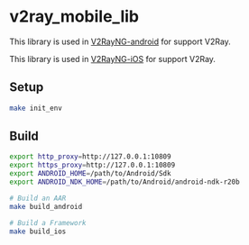 # v2ray_mobile_lib

This library is used in [V2RayNG-android](https://github.com/Tai7sy/V2RayNG) for support V2Ray.

This library is used in [V2RayNG-iOS](https://github.com/Tai7sy/V2RayNG-iOS) for support V2Ray.

## Setup

```bash
make init_env
```


## Build
```bash
export http_proxy=http://127.0.0.1:10809
export https_proxy=http://127.0.0.1:10809
export ANDROID_HOME=/path/to/Android/Sdk
export ANDROID_NDK_HOME=/path/to/Android/android-ndk-r20b

# Build an AAR
make build_android

# Build a Framework
make build_ios

```
